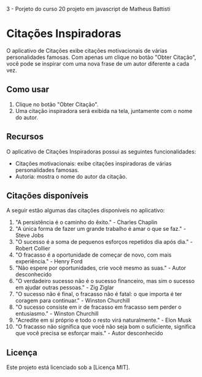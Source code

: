 3 - Porjeto do curso 20 projeto em javascript de Matheus Battisti

# Citações Inspiradoras

O aplicativo de Citações exibe citações motivacionais de várias personalidades famosas. Com apenas um clique no botão "Obter Citação", você pode se inspirar com uma nova frase de um autor diferente a cada vez.

## Como usar

1. Clique no botão "Obter Citação".
2. Uma citação inspiradora será exibida na tela, juntamente com o nome do autor.

## Recursos

O aplicativo de Citações Inspiradoras possui as seguintes funcionalidades:

- Citações motivacionais: exibe citações inspiradoras de várias personalidades famosas.
- Autoria: mostra o nome do autor da citação.

## Citações disponíveis

A seguir estão algumas das citações disponíveis no aplicativo:

1. "A persistência é o caminho do êxito." - Charles Chaplin
2. "A única forma de fazer um grande trabalho é amar o que se faz." - Steve Jobs
3. "O sucesso é a soma de pequenos esforços repetidos dia após dia." - Robert Collier
4. "O fracasso é a oportunidade de começar de novo, com mais experiência." - Henry Ford
5. "Não espere por oportunidades, crie você mesmo as suas." - Autor desconhecido
6. "O verdadeiro sucesso não é o sucesso financeiro, mas sim o sucesso em ajudar outras pessoas." - Zig Ziglar
7. "O sucesso não é final, o fracasso não é fatal: o que importa é ter coragem para continuar." - Winston Churchill
8. "O sucesso consiste em ir de fracasso em fracasso sem perder o entusiasmo." - Winston Churchill
9. "Acredite em si próprio e todo o resto virá naturalmente." - Elon Musk
10. "O fracasso não significa que você não seja bom o suficiente, significa que você precisa se esforçar mais." - Autor desconhecido

## Licença

Este projeto está licenciado sob a [Licença MIT].
